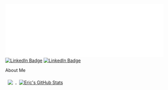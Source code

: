 [![GitHub Banner](./assets/GitHubHeader.png)](#)
[![LinkedIn Badge](https://img.shields.io/badge/LinkedIn-informational?style=flat&logo=linkedin&logoColor=white&color=0D76A8)](https://www.linkedin.com/in/eric-kapalka/)
[![LinkedIn Badge](https://img.shields.io/badge/ArtStation-informational?style=flat&logo=artstation&logoColor=white&color=0D76A8)](https://erickapalka.artstation.com/)

About Me

<!-- BLOG-POST-LIST:START -->

<!-- BLOG-POST-LIST:END --> 


<!-- Pinned Repositories -->

<!-- GitHub Stats -->
<a href="https://github.com/ebkapalka">
  <img align="center" style="margin:0.5rem" src="https://github-readme-stats.vercel.app/api/top-langs/?username=ebkapalka&theme=transparent" />
</a>

<a href="https://github.com/ebkapalka">
  <img align="center" style="margin:0.5rem" src="https://github-readme-stats.vercel.app/api?username=ebkapalka&show_icons=true&line_height=27&include_all_commits=true&theme=transparent&custom_title=GitHub&nbsp;Stats&hide_rank=true" alt="Eric's GitHub Stats" />
</a>
